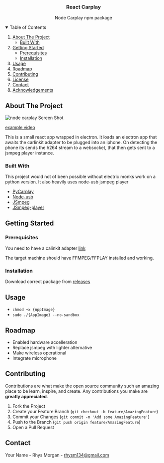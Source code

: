 
<h3 align="center">React Carplay</h3>

  <p align="center">
    Node Carplay npm package
</p>

    



<!-- TABLE OF CONTENTS -->
<details open="open">
  <summary>Table of Contents</summary>
  <ol>
    <li>
      <a href="#about-the-project">About The Project</a>
      <ul>
        <li><a href="#built-with">Built With</a></li>
      </ul>
    </li>
    <li>
      <a href="#getting-started">Getting Started</a>
      <ul>
        <li><a href="#prerequisites">Prerequisites</a></li>
        <li><a href="#installation">Installation</a></li>
      </ul>
    </li>
    <li><a href="#usage">Usage</a></li>
    <li><a href="#roadmap">Roadmap</a></li>
    <li><a href="#contributing">Contributing</a></li>
    <li><a href="#license">License</a></li>
    <li><a href="#contact">Contact</a></li>
    <li><a href="#acknowledgements">Acknowledgements</a></li>
  </ol>
</details>



<!-- ABOUT THE PROJECT -->
## About The Project

![node carplay Screen Shot](https://i.imgur.com/egkvgau.png)

[example video](https://youtu.be/mBeYd7RNw1w)

This is a small react app wrapped in electron. It loads an electron app that awaits the carlinkit adapter to be plugged into an iphone.
On detecting the phone its sends the h264 stream to a websocket, that then gets sent to a jsmpeg player instance.

### Built With

This project would not of been possible without electric monks work on a python version. It also heavily uses node-usb jsmpeg player
* [PyCarplay](https://github.com/electric-monk/pycarplay)
* [Node-usb](https://github.com/tessel/node-usb)
* [JSmpeg](https://github.com/phoboslab/jsmpeg)
* [JSmpeg-player](https://github.com/cycjimmy/jsmpeg-player)



<!-- GETTING STARTED -->
## Getting Started



### Prerequisites

You need to have a calinkit adapter [link](https://amzn.to/3jwLT46) 

The target machine should have FFMPEG/FFPLAY installed and working.

### Installation

Download correct package from [releases](https://github.com/rhysmorgan134/react-carplay/releases)



<!-- USAGE EXAMPLES -->
## Usage

* ```chmod +x {AppImage}```
* ```sudo ./{AppImage} --no-sandbox```


<!-- ROADMAP -->
## Roadmap

* Enabled hardware accelleration
* Replace jsmpeg with lighter alternative
* Make wireless operational
* Integrate microphone


<!-- CONTRIBUTING -->
## Contributing

Contributions are what make the open source community such an amazing place to be learn, inspire, and create. Any contributions you make are **greatly appreciated**.

1. Fork the Project
2. Create your Feature Branch (`git checkout -b feature/AmazingFeature`)
3. Commit your Changes (`git commit -m 'Add some AmazingFeature'`)
4. Push to the Branch (`git push origin feature/AmazingFeature`)
5. Open a Pull Request





<!-- CONTACT -->
## Contact

Your Name - Rhys Morgan - rhysm134@gmail.com

